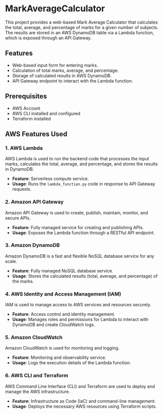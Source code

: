 # MarkAverageCalculator

This project provides a web-based Mark Average Calculator that calculates the total, average, and percentage of marks for a given number of subjects. The results are stored in an AWS DynamoDB table via a Lambda function, which is exposed through an API Gateway.

## Features

- Web-based input form for entering marks.
- Calculation of total marks, average, and percentage.
- Storage of calculated results in AWS DynamoDB.
- API Gateway endpoint to interact with the Lambda function.

## Prerequisites

- AWS Account
- AWS CLI installed and configured
- Terraform installed

## AWS Features Used

### 1. AWS Lambda
AWS Lambda is used to run the backend code that processes the input marks, calculates the total, average, and percentage, and stores the results in DynamoDB.

- **Feature**: Serverless compute service.
- **Usage**: Runs the `lambda_function.py` code in response to API Gateway requests.

### 2. Amazon API Gateway
Amazon API Gateway is used to create, publish, maintain, monitor, and secure APIs.

- **Feature**: Fully managed service for creating and publishing APIs.
- **Usage**: Exposes the Lambda function through a RESTful API endpoint.

### 3. Amazon DynamoDB
Amazon DynamoDB is a fast and flexible NoSQL database service for any scale.

- **Feature**: Fully managed NoSQL database service.
- **Usage**: Stores the calculated results (total, average, and percentage) of the marks.

### 4. AWS Identity and Access Management (IAM)
IAM is used to manage access to AWS services and resources securely.

- **Feature**: Access control and identity management.
- **Usage**: Manages roles and permissions for Lambda to interact with DynamoDB and create CloudWatch logs.

### 5. Amazon CloudWatch
Amazon CloudWatch is used for monitoring and logging.

- **Feature**: Monitoring and observability service.
- **Usage**: Logs the execution details of the Lambda function.

### 6. AWS CLI and Terraform
AWS Command Line Interface (CLI) and Terraform are used to deploy and manage the AWS infrastructure.

- **Feature**: Infrastructure as Code (IaC) and command-line management.
- **Usage**: Deploys the necessary AWS resources using Terraform scripts.


